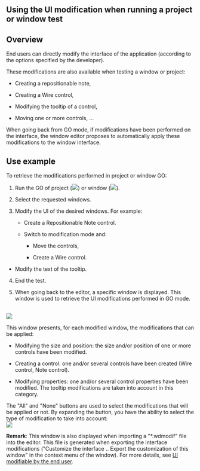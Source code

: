 
## Using the UI modification when running a project or window test
			

<a name="NOTE1"></a>
<a name="NOTE1_1"></a>


## Overview
<a name="overview_ELTTEXTE000105"></a>
End users can directly modify the interface of the application (according to the options specified by the developer). 

These modifications are also available when testing a window or project: 

- Creating a repositionable note,

- Creating a Wire control,

- Modifying the tooltip of a control,

- Moving one or more controls, ...




When going back from GO mode, if modifications have been performed on the interface, the window editor proposes to automatically apply these modifications to the window interface. 

<a name="NOTE2"></a>
<a name="NOTE2_1"></a>


## Use example
<a name="use_example_ELTTEXTE000129"></a>
To retrieve the modifications performed in project or window GO: 

1. Run the GO of project (![](https://doc.pcsoft.fr/en-US/images/image.awp?langid=3&name=ICO_GO_Projet_WD.gif)) or window (![](https://doc.pcsoft.fr/en-US/images/image.awp?langid=3&name=ICO_GO_Fenetre_WD_bl.gif)). 

2. Select the requested windows.

3. Modify the UI of the desired windows. For example: 

	- Create a Repositionable Note control. 

	- Switch to modification mode and: 

		- Move the controls, 

		- Create a Wire control.




- Modify the text of the tooltip.

4. End the test. 

5. When going back to the editor, a specific window is displayed. This window is used to retrieve the UI modifications performed in GO mode. 

<br>![](https://doc.pcsoft.fr/en-US/images/image.awp?langid=3&name=IMH_Modifiable_3%20-%20HC%20N%B0001.gif)


This window presents, for each modified window, the modifications that can be applied: 

- Modifying the size and position: the size and/or position of one or more controls have been modified. 

- Creating a control: one and/or several controls have been created (Wire control, Note control). 

- Modifying properties: one and/or several control properties have been modified. The tooltip modifications are taken into account in this category. 




The "All" and "None" buttons are used to select the modifications that will be applied or not. By expanding the button, you have the ability to select the type of modification to take into account: <br>![](https://doc.pcsoft.fr/en-US/images/image.awp?langid=3&name=IMH_Modifiable_3%20-%20HC%20N%B0002.gif)


**Remark**: This window is also displayed when importing a "\*.wdmodif" file into the editor. This file is generated when exporting the interface modifications ("Customize the interface .. Export the customization of this window" in the context menu of the window). For more details, see [UI modifiable by the end user](../WDLang1/1000021853.md). 


